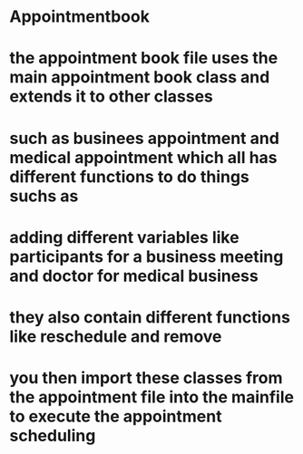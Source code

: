 # Appointmentbook

# the appointment book file uses the main appointment book class and extends it to other classes
# such as businees appointment and medical appointment which all has different functions to do things suchs as 
# adding different variables like participants for a business meeting and doctor for medical business 
# they also contain different functions like reschedule and remove
# you then import these classes from the appointment file into the mainfile to execute the appointment scheduling 